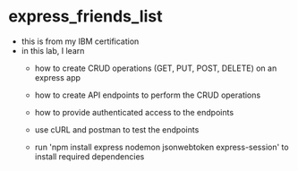 # express_friends_list
- this is from my IBM certification
- in this lab, I learn
  - how to create CRUD operations (GET, PUT, POST, DELETE) on an express app
  - how to create API endpoints to perform the CRUD operations
  - how to provide authenticated access to the endpoints
  - use cURL and postman to test the endpoints
 
  - run 'npm install express nodemon jsonwebtoken express-session' to install required dependencies
